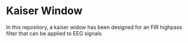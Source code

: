 # Kaiser Window

In this repository, a kaiser widow has been designed for an FIR highpass filter that can be applied to EEG signals
